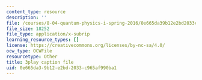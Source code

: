 ```yaml
---
content_type: resource
description: ''
file: /courses/8-04-quantum-physics-i-spring-2016/0e665da39b12e2bd2033c965af990ba1_EkpbxgEslE4.srt
file_size: 18252
file_type: application/x-subrip
learning_resource_types: []
license: https://creativecommons.org/licenses/by-nc-sa/4.0/
ocw_type: OCWFile
resourcetype: Other
title: 3play caption file
uid: 0e665da3-9b12-e2bd-2033-c965af990ba1
---
```

